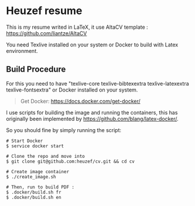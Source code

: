 # Heuzef resume

This is my resume writed in LaTeX, it use AltaCV template : https://github.com/liantze/AltaCV

You need Texlive installed on your system or Docker to build with Latex environment. 

## Build Procedure

For this you need to have "texlive-core texlive-bibtexextra texlive-latexextra texlive-fontsextra" or Docker installed on your system.

> Get Docker: https://docs.docker.com/get-docker/

I use scripts for building the image and running the containers, this has originally been implemented by https://github.com/blang/latex-docker/.

So you should fine by simply running the script:

```shell
# Start Docker
$ service docker start

# Clone the repo and move into
$ git clone git@github.com:heuzef/cv.git && cd cv

# Create image container
$ ./create_image.sh

# Then, run to build PDF :
$ .docker/build.sh fr
$ .docker/build.sh en
```